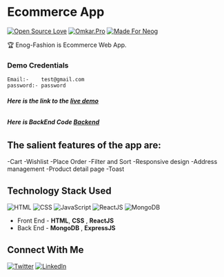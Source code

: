 # Ecommerce App 
[![Open Source Love](https://badges.frapsoft.com/os/v2/open-source.svg?v=103)](https://github.com/smilegupta)
[![Omkar.Pro](https://cdn.rawgit.com/sindresorhus/awesome/d7305f38d29fed78fa85652e3a63e154dd8e8829/media/badge.svg)](https://github.com/omkarborude) [![Made For Neog](https://img.shields.io/badge/Made%20For-Neog-orange.svg)](https://github.com/omkarborude)


🏆 Enog-Fashion is Ecommerce Web App.

### Demo Credentials
```
Email:-    test@gmail.com
password:- password
```

###### **Here is the link to the [live demo](https://neog-fashion-frontend.netlify.app/)**
###### **Here is BackEnd Code [Backend](https://github.com/omkarborude/bgletry)**


## The salient features of the app are:
-Cart
-Wishlist
-Place Order
-Filter and Sort
-Responsive design
-Address management
-Product detail page
-Toast

## Technology Stack Used
![HTML](https://img.shields.io/badge/frontend-html-orange.svg?logo=html5&style=flat-square) 
![CSS](https://img.shields.io/badge/frontend-css-yellowgreen.svg?logo=css3&style=flat-square)
![JavaScript](https://img.shields.io/badge/frontend-javascript-blue.svg?logo=javascript&style=flat-square) 
![ReactJS](https://img.shields.io/badge/React-JS-blue) 
![MongoDB](https://img.shields.io/badge/Backend-Express.JS-%233a86ff) 

- Front End - **HTML**, **CSS** , **ReactJS**
- Back End  - **MongoDB** , **ExpressJS**


## Connect With Me 

[![Twitter](https://img.shields.io/static/v1.svg?label=connect&message=@omkar_Borude_&color=grey&logo=twitter&style=flat&logoColor=white&colorA=blue)](https://twitter.com/omkar_Borude_)
[![LinkedIn](https://img.shields.io/static/v1.svg?label=connect&message=@omkar-borude&color=9cf&logo=linkedin&style=flat&logoColor=white&colorA=blue)](https://www.linkedin.com/in/omkar-borude-b4583016b/) 
